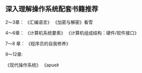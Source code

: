 ## 			           深入理解操作系统配套书籍推荐

2～3章：
《汇编语言》
《加密与解密》看雪

4～6章：
《计算机系统要素》
《计算机组成结构：硬件/软件接口》

7～8 章：
《程序员的自我修养》

9～12章:

《现代操作系统》
《apue》